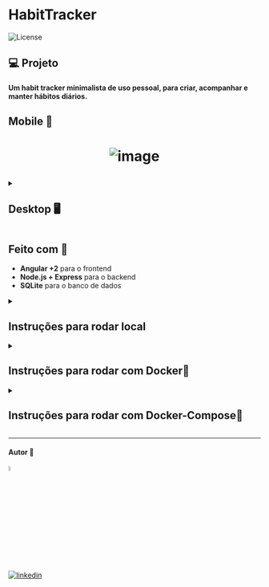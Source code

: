 # HabitTracker
<img src="https://img.shields.io/static/v1?label=license&message=MIT&color=5965E0&labelColor=121214" alt="License">

## 💻 Projeto

#### Um habit tracker minimalista de uso pessoal, para criar, acompanhar e manter hábitos diários.


<h2>Mobile 📱</h2>
<h1 align="center">

![image](https://github.com/dev-araujo/habit-tracker/assets/97068163/521cd625-50f9-4b91-a9ba-91d706679dc9)

  

</h1>

<details><summary> <h2>Desktop 🖥️</h2></summary>

![image](https://github.com/dev-araujo/habit-tracker/assets/97068163/ea2d752f-a808-4745-857a-0fd9482807b6)

</details>


## Feito com 🔨
- **Angular +2** para o frontend
- **Node.js + Express** para o backend
- **SQLite** para o banco de dados

<details><summary> <h2>Instruções para rodar local</h2></summary>

### Pré-requisitos:
É necessário ter **Node.js** e **Angular CLI** instalados para rodar o projeto localmente.

No terminal, clone o projeto:
```
git clone https://seu-repositorio-aqui.git
```

### Configuração do Backend

Navegue até a pasta do backend e instale as dependências:
```
cd back
npm install
```

Inicie o servidor do backend:
```
npm run dev
```

### Configuração do Frontend

Em um novo terminal, navegue até a pasta do frontend e instale as dependências:
```
cd front
npm install
```

Inicie a aplicação Angular:
```
ng serve
```

A aplicação estará disponível em `http://localhost:4200`.

</details>


<details><summary> <h2>Instruções para rodar com Docker🐋</h2></summary>

Você pode construir e rodar o projeto usando Docker individualmente para o backend e frontend.

#### Backend

```bash
cd back
docker build -t backend-habits .
docker run -p 3000:3000 backend-habits
```

#### Frontend

```bash
cd front
docker build -t frontend-habits .
docker run -p 4200:4200 frontend-habits
```

</details>



<details><summary> <h2>Instruções para rodar com Docker-Compose🐙</h2></summary>

Execute

```
docker-compose up -d
```

Isso iniciará ambos, o frontend no `http://localhost:4200` e o backend no `http://localhost:3000`.

</details>

----

#### Autor 👷

<img src="https://user-images.githubusercontent.com/97068163/149033991-781bf8b6-4beb-445a-913c-f05a76a28bfc.png" width="5%" alt="caricatura do autor desse repositório"/>

[![linkedin](https://img.shields.io/badge/LinkedIn-0077B5?style=for-the-badge&logo=linkedin&logoColor=white)](https://www.linkedin.com/in/araujocode/)

